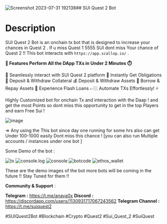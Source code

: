 ![Screenshot 2023-07-31 192138](https://github.com/0xAanya/SuiQuest2_Bot/assets/95902545/4958f918-2a30-4b63-82cc-ecdeeee7c4d0)## SUI Quest 2 Bot

# Description
SUI Quest 2 Bot is an onchain tx bot that is designed to increase your chances in Quest 2 . If u miss Quest 1 5555 SUI dont miss Your chance of Quest 2 !! This bot interacts with `https://app.scallop.io/` .

**🌟 Features Perform All the DApp TXs in Under 2 Minutes ⏱️**

🔗 Seamlessly interact with SUI Quest 2 platform
💬 Instantly Get Obligations
💼 Deposit & Withdraw Collateral
💰 Deposit & Withdraw Assets
📝 Borrow & Repay Assets
💸 Experience Flash Loans
👉🏼 Automate TXs Effortlessly! ⚡️

Highly Customized bot for onchain Tx and interaction with the Daap ! and get the most Points so dont miss this opportunity to get in the top Players and earn Free Sui !

![image](https://github.com/0xAanya/SuiQuest2_Bot/assets/95902545/52bb0d9c-9c3c-4704-887b-2752e1a9e5db)

=> Any using the This bot since day one running for some hrs also can get Under 100-1000 easily Dont miss this chance ! [you can also run Multiple accounts / instances under one bot ] 

Some Demo of the bot : 

![tx](https://github.com/0xAanya/SuiQuest2_Bot/assets/95902545/019db64e-4a0d-4ac5-a090-887675cac487)
![console.log](https://github.com/0xAanya/SuiQuest2_Bot/assets/95902545/d2296e38-9abf-4e64-8aa8-6a8d1b8dfd4e)
![console](https://github.com/0xAanya/SuiQuest2_Bot/assets/95902545/918b9589-9249-4d6a-baac-53ef313b304a)
![botcode](https://github.com/0xAanya/SuiQuest2_Bot/assets/95902545/a6e4ccf7-61f2-4069-aa58-4d5a2f4de327)
![ethos_wallet](https://github.com/0xAanya/SuiQuest2_Bot/assets/95902545/cbcbafe7-b4a5-40f2-b39f-0cd3e8915755)

These are the demo images of the bot more bots will be coming in the future !! Stay Tuned for them !!

**Community & Support** :

**Telegram :** https://t.me/anaya0x
**Discord :** https://discordapp.com/users/1130931717067243562
**Telegram Channel :** https://t.me/suiquest2

 #SUIQuest2Bot #Blockchain #Crypto #Quest2 #Sui_Quest_2 #SuiQuest 

